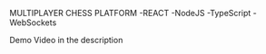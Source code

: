 MULTIPLAYER CHESS PLATFORM
  -REACT
  -NodeJS
  -TypeScript
  -WebSockets


Demo Video in the description
